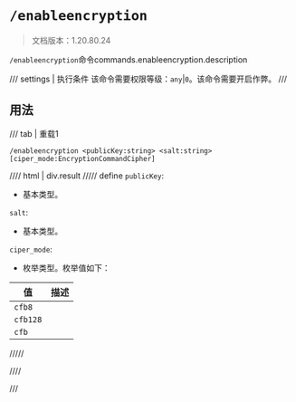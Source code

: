 # `/enableencryption`

> 文档版本：1.20.80.24

`/enableencryption`命令commands.enableencryption.description

/// settings | 执行条件
该命令需要权限等级：`any`|`0`。该命令需要开启作弊。
///

## 用法

/// tab | 重载1
```mcfunction
/enableencryption <publicKey:string> <salt:string> [ciper_mode:EncryptionCommandCipher]
```

//// html | div.result
///// define
`publicKey`: <!-- md:samp string -->

- 基本类型。

`salt`: <!-- md:samp string -->

- 基本类型。

`ciper_mode`: <!-- md:samp EncryptionCommandCipher -->

- 枚举类型。枚举值如下：

|值|描述|
|---|---|
|`cfb8`||
|`cfb128`||
|`cfb`||



/////

////

///
